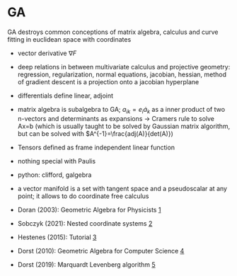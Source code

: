 # GA

GA destroys common conceptions of matrix algebra, calculus and curve fitting in euclidean space with coordinates

- vector derivative $\nabla F$
- deep relations in between multivariate calculus and projective geometry: regression, regularization, normal equations, jacobian, hessian, method of gradient descent is a projection onto a jacobian hyperplane
- differentials define linear, adjoint
- matrix algebra is subalgebra to GA; $a_{ik}=e_i \dot a_k$ as a inner product of two n-vectors and determinants as expansions -> Cramers rule to solve Ax=b (which is usually taught to be solved by Gaussian matrix algorithm, but can be solved with $A^{-1}=\frac{adj(A)}{det(A)})
- Tensors defined as frame independent linear function
- nothing special with Paulis
- python: clifford, galgebra
- a vector manifold is a set with tangent space and a pseudoscalar at any point; it allows to do coordinate free calculus 


- Doran (2003): Geometric Algebra for Physicists [1](http://deferentialgeometry.org/papers/Doran,%20Lasenby%20-%20Geometric%20Algebra%20for%20Physicists%20(2003).pdf)
- Sobczyk (2021): Nested coordinate systems [2](https://arxiv.org/pdf/2101.00976.pdf)
- Hestenes (2015): Tutorial [3](https://www.youtube.com/watch?v=ItGlUbFBFfc)
- Dorst (2010): Geometric Algebra for Computer Science [4](https://cs.uwaterloo.ca/~smann/GA/someanswers.pdf)
- Dorst (2019): Marquardt Levenberg algorithm [5](https://www.researchgate.net/profile/Steven-De-Keninck/publication/333704791_Geometric_Algebra_Levenberg-Marquardt/links/60f6fff3fb568a7098c3c633/Geometric-Algebra-Levenberg-Marquardt.pdf)
